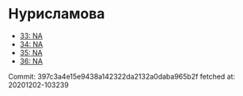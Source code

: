 # Нурисламова
- [33: NA](33.md)
- [34: NA](34.md)
- [35: NA](35.md)
- [36: NA](36.md)

Commit: 397c3a4e15e9438a142322da2132a0daba965b2f
 fetched at: 20201202-103239
